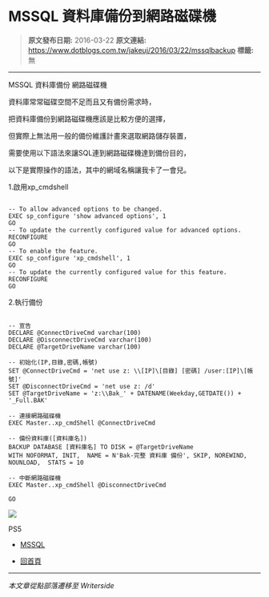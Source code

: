 # MSSQL 資料庫備份到網路磁碟機

> **原文發布日期:** 2016-03-22
> **原文連結:** https://www.dotblogs.com.tw/jakeuj/2016/03/22/mssqlbackup
> **標籤:** 無

---

MSSQL 資料庫備份 網路磁碟機

資料庫常常磁碟空間不足而且又有備份需求時，

把資料庫備份到網路磁碟機應該是比較方便的選擇，

但實際上無法用一般的備份維護計畫來選取網路儲存裝置，

需要使用以下語法來讓SQL連到網路磁碟機達到備份目的，

以下是實際操作的語法，其中的網域名稱讓我卡了一會兒。

1.啟用xp\_cmdshell

```

-- To allow advanced options to be changed.
EXEC sp_configure 'show advanced options', 1
GO
-- To update the currently configured value for advanced options.
RECONFIGURE
GO
-- To enable the feature.
EXEC sp_configure 'xp_cmdshell', 1
GO
-- To update the currently configured value for this feature.
RECONFIGURE
GO
```

2.執行備份

```

-- 宣告
DECLARE @ConnectDriveCmd varchar(100)
DECLARE @DisconnectDriveCmd varchar(100)
DECLARE @TargetDriveName varchar(100)

-- 初始化(IP,目錄,密碼,帳號)
SET @ConnectDriveCmd = 'net use z: \\[IP]\[目錄] [密碼] /user:[IP]\[帳號]'
SET @DisconnectDriveCmd = 'net use z: /d'
SET @TargetDriveName = 'z:\\Bak_' + DATENAME(Weekday,GETDATE()) + '_Full.BAK'

-- 連接網路磁碟機
EXEC Master..xp_cmdShell @ConnectDriveCmd

-- 備份資料庫([資料庫名])
BACKUP DATABASE [資料庫名] TO DISK = @TargetDriveName
WITH NOFORMAT, INIT,  NAME = N'Bak-完整 資料庫 備份', SKIP, NOREWIND, NOUNLOAD,  STATS = 10

-- 中斷網路磁碟機
EXEC Master..xp_cmdShell @DisconnectDriveCmd

GO
```

![](https://card.psnprofiles.com/1/jakeuj.png)

PS5

* [MSSQL](/jakeuj/Tags?qq=MSSQL)

* [回首頁](/jakeuj)

---

*本文章從點部落遷移至 Writerside*
